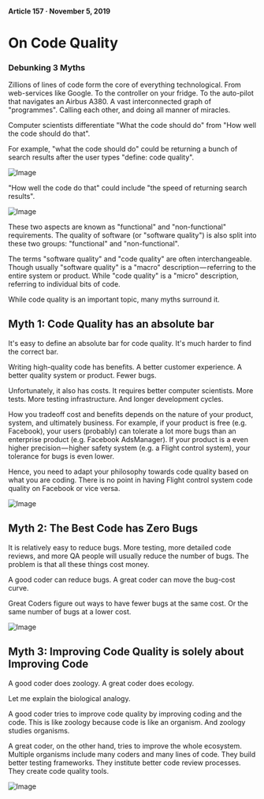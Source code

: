 #### Article 157 · November 5, 2019

# On Code Quality

### Debunking 3 Myths

Zillions of lines of code form the core of everything technological. From web-services like Google. To the controller on your fridge. To the auto-pilot that navigates an Airbus A380. A vast interconnected graph of "programmes". Calling each other, and doing all manner of miracles.

Computer scientists differentiate "What the code should do" from "How well the code should do that".

For example, "what the code should do" could be returning a bunch of search results after the user types "define: code quality".

![Image](https://cdn-images-1.medium.com/max/800/1*3OyyXShMozHKQVhSz4r-Yg.png)

"How well the code do that" could include "the speed of returning search results".

![Image](https://cdn-images-1.medium.com/max/800/1*aXcCR0CzkvqmvwFleCwCxA.png)

These two aspects are known as "functional" and "non-functional" requirements. The quality of software (or "software quality") is also split into these two groups: "functional" and "non-functional".

The terms "software quality" and "code quality" are often interchangeable. Though usually "software quality" is a "macro" description — referring to the entire system or product. While "code quality" is a "micro" description, referring to individual bits of code.

While code quality is an important topic, many myths surround it.

## Myth 1: Code Quality has an absolute bar

It's easy to define an absolute bar for code quality. It's much harder to find the correct bar.

Writing high-quality code has benefits. A better customer experience. A better quality system or product. Fewer bugs.

Unfortunately, it also has costs. It requires better computer scientists. More tests. More testing infrastructure. And longer development cycles.

How you tradeoff cost and benefits depends on the nature of your product, system, and ultimately business. For example, if your product is free (e.g. Facebook), your users (probably) can tolerate a lot more bugs than an enterprise product (e.g. Facebook AdsManager). If your product is a even higher precision — higher safety system (e.g. a Flight control system), your tolerance for bugs is even lower.

Hence, you need to adapt your philosophy towards code quality based on what you are coding. There is no point in having Flight control system code quality on Facebook or vice versa.

![Image](https://cdn-images-1.medium.com/max/800/1*XUVoJg6Elhg_NsF7e0tOPQ.png)

## Myth 2: The Best Code has Zero Bugs

It is relatively easy to reduce bugs. More testing, more detailed code reviews, and more QA people will usually reduce the number of bugs. The problem is that all these things cost money.

A good coder can reduce bugs. A great coder can move the bug-cost curve.

Great Coders figure out ways to have fewer bugs at the same cost. Or the same number of bugs at a lower cost.

![Image](https://cdn-images-1.medium.com/max/800/1*5yZgquVBKBTMbsCUl-qYTQ.png)

## Myth 3: Improving Code Quality is solely about Improving Code

A good coder does zoology. A great coder does ecology.

Let me explain the biological analogy.

A good coder tries to improve code quality by improving coding and the code. This is like zoology because code is like an organism. And zoology studies organisms.

A great coder, on the other hand, tries to improve the whole ecosystem. Multiple organisms include many coders and many lines of code. They build better testing frameworks. They institute better code review processes. They create code quality tools.

![Image](https://cdn-images-1.medium.com/max/800/1*ErSZEho79FGxNWrphAZDDg.png)